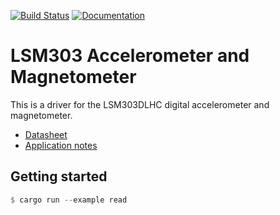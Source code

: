 [![Build Status](https://travis-ci.org/adeschamps/lsm303.svg?branch=master)](https://travis-ci.org/adeschamps/lsm303)
[![Documentation](https://docs.rs/lsm303/badge.svg)](https://docs.rs/lsm303/)

# LSM303 Accelerometer and Magnetometer

This is a driver for the LSM303DLHC digital accelerometer and magnetometer.

- [Datasheet](http://www.st.com/resource/en/datasheet/lsm303dlhc.pdf)
- [Application notes](http://www.st.com/content/ccc/resource/technical/document/application_note/e6/f0/fa/af/94/5e/43/de/CD00269797.pdf/files/CD00269797.pdf/jcr:content/translations/en.CD00269797.pdf)

## Getting started

```rust
$ cargo run --example read
```
